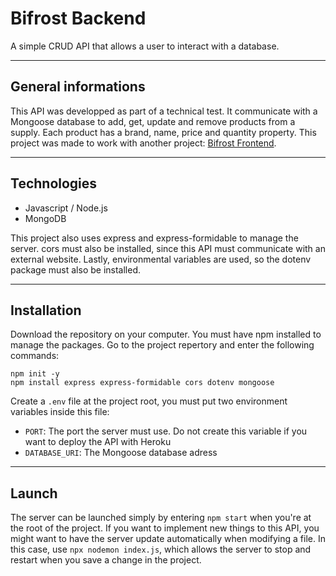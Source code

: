 # Bifrost Backend

A simple CRUD API that allows a user to interact with a database.

---

## General informations

This API was developped as part of a technical test. It communicate with a Mongoose database to add, get, update and remove products from a supply. Each product has a brand, name, price and quantity property.
This project was made to work with another project: [Bifrost Frontend](https://github.com/rinps/bifrost-frontend).

---

## Technologies

- Javascript / Node.js
- MongoDB

This project also uses express and express-formidable to manage the server. cors must also be installed, since this API must communicate with an external website. Lastly, environmental variables are used, so the dotenv package must also be installed.

---

## Installation

Download the repository on your computer. You must have npm installed to manage the packages.
Go to the project repertory and enter the following commands:

```
npm init -y
npm install express express-formidable cors dotenv mongoose
```

Create a `.env` file at the project root, you must put two environment variables inside this file:

- `PORT`: The port the server must use. Do not create this variable if you want to deploy the API with Heroku
- `DATABASE_URI`: The Mongoose database adress

---

## Launch

The server can be launched simply by entering `npm start` when you're at the root of the project.
If you want to implement new things to this API, you might want to have the server update automatically when modifying a file. In this case, use `npx nodemon index.js`, which allows the server to stop and restart when you save a change in the project.
